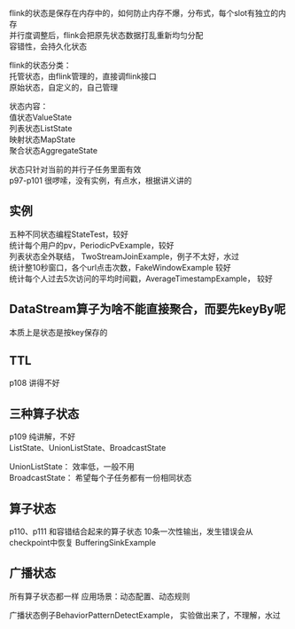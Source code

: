 flink的状态是保存在内存中的，如何防止内存不爆，分布式，每个slot有独立的内存  
并行度调整后，flink会把原先状态数据打乱重新均匀分配  
容错性，会持久化状态  

flink的状态分类：  
托管状态，由flink管理的，直接调flink接口  
原始状态，自定义的，自己管理  

状态内容：  
值状态ValueState  
列表状态ListState  
映射状态MapState  
聚合状态AggregateState  

状态只针对当前的并行子任务里面有效  
p97-p101 很啰嗦，没有实例，有点水，根据讲义讲的  

## 实例

五种不同状态编程StateTest，较好  
统计每个用户的pv，PeriodicPvExample，较好  
列表状态全外联结， TwoStreamJoinExample，例子不太好，水过  
统计整10秒窗口，各个url点击次数，FakeWindowExample 较好  
统计每个人过去5次访问的平均时间戳，AverageTimestampExample， 较好  

## DataStream算子为啥不能直接聚合，而要先keyBy呢

本质上是状态是按key保存的

## TTL

p108 讲得不好  

## 三种算子状态

p109 纯讲解，不好  
ListState、UnionListState、BroadcastState  

UnionListState： 效率低，一般不用  
BroadcastState： 希望每个子任务都有一份相同状态  

## 算子状态

p110、p111 和容错结合起来的算子状态
10条一次性输出，发生错误会从checkpoint中恢复  BufferingSinkExample  

## 广播状态

所有算子状态都一样
应用场景：动态配置、动态规则  

广播状态例子BehaviorPatternDetectExample， 实验做出来了，不理解，水过  